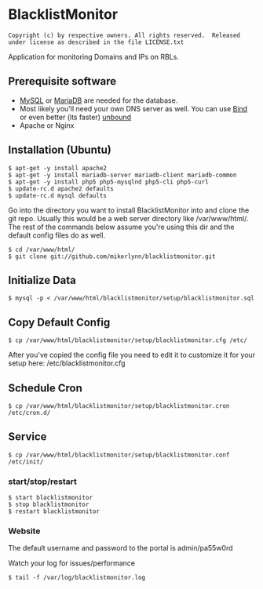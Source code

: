 # BlacklistMonitor
```
Copyright (c) by respective owners. All rights reserved.  Released under license as described in the file LICENSE.txt
```
Application for monitoring Domains and IPs on RBLs.

## Prerequisite software
- [MySQL](http://www.MySQL.org) or [MariaDB](https://mariadb.org/) are needed for the database.
- Most likely you'll need your own DNS server as well.  You can use [Bind](https://www.isc.org/downloads/bind/) or even better (its faster) [unbound](https://www.unbound.net/)
- Apache or Nginx


## Installation (Ubuntu)
```
$ apt-get -y install apache2
$ apt-get -y install mariadb-server mariadb-client mariadb-common
$ apt-get -y install php5 php5-mysqlnd php5-cli php5-curl
$ update-rc.d apache2 defaults
$ update-rc.d mysql defaults
```

Go into the directory you want to install BlacklistMonitor into and clone the git repo.  Usually this would be a web server directory like /var/www/html/.  The rest of the commands below assume you're using this dir and the default config files do as well.

```
$ cd /var/www/html/
$ git clone git://github.com/mikerlynn/blacklistmonitor.git
```

## Initialize Data
```
$ mysql -p < /var/www/html/blacklistmonitor/setup/blacklistmonitor.sql
```

## Copy Default Config
```
$ cp /var/www/html/blacklistmonitor/setup/blacklistmonitor.cfg /etc/
```

After you've copied the config file you need to edit it to customize it for your setup here: /etc/blacklistmonitor.cfg


## Schedule Cron
```
$ cp /var/www/html/blacklistmonitor/setup/blacklistmonitor.cron /etc/cron.d/
```

## Service
```
$ cp /var/www/html/blacklistmonitor/setup/blacklistmonitor.conf /etc/init/
```

### start/stop/restart
```
$ start blacklistmonitor
$ stop blacklistmonitor
$ restart blacklistmonitor
```

### Website
The default username and password to the portal is admin/pa55w0rd


Watch your log for issues/performance
```
$ tail -f /var/log/blacklistmonitor.log
```



